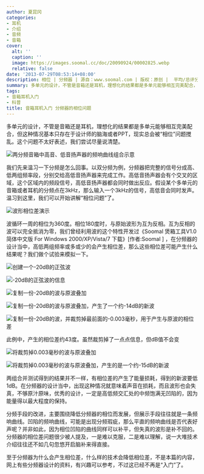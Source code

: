```yaml
---
author: 夏昆冈
categories:
- 耳机
- 介绍
- 音频
- 音箱
cover:
  alt: ''
  caption: ''
  image: https://images.soomal.cc/doc/20090924/00002825.webp
  relative: false
date: '2013-07-29T08:53:14+08:00'
description: 相位 | 分频器 | 源自：www.soomal.com | 版权：原创 |  平均/总评分：09.25/407
summary: 多单元的设计，不管是音箱还是耳机，理想化的结果都是多单元能够相互完美配合，但这种情况基本只存在于设计师的脑海或者PPT，现实总会被“相位”问题搅乱。这个问题不太好表述，我们尝试尽量说清楚。
tags:
- 音箱耳机入门
- 科普
title: 音箱耳机入门 分频器的相位问题
---
```


多单元的设计，不管是音箱还是耳机，理想化的结果都是多单元能够相互完美配合，但这种情况基本只存在于设计师的脑海或者PPT，现实总会被“相位”问题搅乱。这个问题不太好表述，我们尝试尽量说清楚。

![两分频音箱中高音、低音扬声器的频响曲线组合示意](https://images.soomal.cc/doc/20110622/00011549.webp)




我们先来温习一下分频是怎么回事。以双分频为例，分频器把完整的信号分成高、低两组频率段，分别交给高低音扬声器来完成工作。高低音扬声器会有个交叉的区域，这个区域内的频段信号，高低音扬声器都会同时做出反应。假设某个多单元的音箱或者耳机的分频点在3kHz，那么输入一个3kHz的信号，高低音会同时发声。温习到这里，我们可以开始讲解“相位问题”了。

![波形相位差演示](https://images.soomal.cc/doc/20091108/00003051.webp)




波循环一周的相位为360度。相位180度时，与原始波形为互为反相。互为反相的波可以完全抵消为零，我们曾经利用波的这个特性开发过《Soomal 煲箱工具V1.0简体中文版 For Windows 2000/XP/Vista/7 下载》[作者:Soomal ]
，在分频器的设计当中，高低两组频率或多或少的会产生相位差，那么这些相位差可能产生什么结果呢？我们做个试验来模拟一下。

![创建一个-20dB的正弦波](https://images.soomal.cc/doc/20130729/00034081.webp)




![-20dB的正弦波的信息](https://images.soomal.cc/doc/20130729/00034082.webp)




![复制一份-20dB的波与原波叠加](https://images.soomal.cc/doc/20130729/00034083.webp)




![复制一份-20dB的波与原波叠加，产生了一个约-14dB的新波](https://images.soomal.cc/doc/20130729/00034084.webp)




![复制一份-20dB的波，并裁剪掉最前面的-0.003毫秒，用于产生与原波的相位差](https://images.soomal.cc/doc/20130729/00034085.webp)

此例中，产生的相位差约43度。虽然裁剪掉了一点点信息，但dB值不会变


![将裁剪掉0.003毫秒的波与原波叠加](https://images.soomal.cc/doc/20130729/00034086.webp)




![将裁剪掉0.003毫秒的波与原波叠加，产生的是一个约-15dB的新波](https://images.soomal.cc/doc/20130729/00034087.webp)




两组合并测试得到的结果并不一样，有相位差的产生了能量损耗，得到的新波要低1dB。在分频器的设计当中，出现这种情况就意味着声音在损耗，而且波形也会失真，不够原汁原味，优秀的设计，一定是高低频交汇处的中频饱满无凹陷的，因为能量得以最大程度的保持。

分频手段的改进，主要围绕降低分频器的相位而发展，但展示手段往往就是一条频响曲线。凹陷的频响曲线，可能是出现分频瑕疵，那么平直的频响曲线是否代表好声呢？并非如此，因为相位凹陷的曲线同样可以补平，但失真的波形是补不回的。分频器的相位差问题很少被人提及，一是难以克服，二是难以理解，说一大堆技术介绍往往还不如几句忽悠开启脑补来得直接。

至于分频器为什么会产生相位差，什么样的技术会降低相位差，不是本篇的内容，网上有些分频器设计的资料，有兴趣可以参考，不过这已经不再是“入门”了。